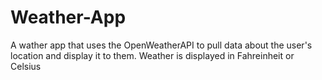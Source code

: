 # Weather-App

A wather app that uses the OpenWeatherAPI to pull data about the user's location and display it to them. Weather is displayed in Fahreinheit or Celsius